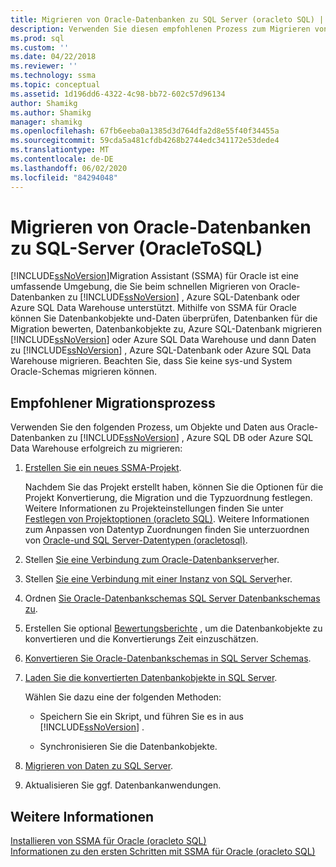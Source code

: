 ```yaml
---
title: Migrieren von Oracle-Datenbanken zu SQL Server (oracleto SQL) | Microsoft-Dokumentation
description: Verwenden Sie diesen empfohlenen Prozess zum Migrieren von Oracle-Datenbanken zu SQL Server oder Azure SQL-Datenbank mithilfe von SQL Server Migration Assistant (SSMA).
ms.prod: sql
ms.custom: ''
ms.date: 04/22/2018
ms.reviewer: ''
ms.technology: ssma
ms.topic: conceptual
ms.assetid: 1d196dd6-4322-4c98-bb72-602c57d96134
author: Shamikg
ms.author: Shamikg
manager: shamikg
ms.openlocfilehash: 67fb6eeba0a1385d3d764dfa2d8e55f40f34455a
ms.sourcegitcommit: 59cda5a481cfdb4268b2744edc341172e53dede4
ms.translationtype: MT
ms.contentlocale: de-DE
ms.lasthandoff: 06/02/2020
ms.locfileid: "84294048"
---
```

# <a name="migrating-oracle-databases-to-sql-server-oracletosql"></a>Migrieren von Oracle-Datenbanken zu SQL-Server (OracleToSQL)
[!INCLUDE[ssNoVersion](../../includes/ssnoversion-md.md)]Migration Assistant (SSMA) für Oracle ist eine umfassende Umgebung, die Sie beim schnellen Migrieren von Oracle-Datenbanken zu [!INCLUDE[ssNoVersion](../../includes/ssnoversion-md.md)] , Azure SQL-Datenbank oder Azure SQL Data Warehouse unterstützt. Mithilfe von SSMA für Oracle können Sie Datenbankobjekte und-Daten überprüfen, Datenbanken für die Migration bewerten, Datenbankobjekte zu, Azure SQL-Datenbank migrieren [!INCLUDE[ssNoVersion](../../includes/ssnoversion-md.md)] oder Azure SQL Data Warehouse und dann Daten zu [!INCLUDE[ssNoVersion](../../includes/ssnoversion-md.md)] , Azure SQL-Datenbank oder Azure SQL Data Warehouse migrieren. Beachten Sie, dass Sie keine sys-und System Oracle-Schemas migrieren können.
  
## <a name="recommended-migration-process"></a>Empfohlener Migrationsprozess  
Verwenden Sie den folgenden Prozess, um Objekte und Daten aus Oracle-Datenbanken zu [!INCLUDE[ssNoVersion](../../includes/ssnoversion-md.md)] , Azure SQL DB oder Azure SQL Data Warehouse erfolgreich zu migrieren:
  
1.  [Erstellen Sie ein neues SSMA-Projekt](working-with-ssma-projects-oracletosql.md).  
  
    Nachdem Sie das Projekt erstellt haben, können Sie die Optionen für die Projekt Konvertierung, die Migration und die Typzuordnung festlegen. Weitere Informationen zu Projekteinstellungen finden Sie unter [Festlegen von Projektoptionen &#40;oracleto SQL&#41;](../../ssma/oracle/setting-project-options-oracletosql.md). Weitere Informationen zum Anpassen von Datentyp Zuordnungen finden Sie unterzuordnen von [Oracle-und SQL Server-Datentypen &#40;oracletosql&#41;](../../ssma/oracle/mapping-oracle-and-sql-server-data-types-oracletosql.md).  
  
2.  Stellen [Sie eine Verbindung zum Oracle-Datenbankserver](connecting-to-oracle-database-oracletosql.md)her.  
  
3.  Stellen [Sie eine Verbindung mit einer Instanz von SQL Server](connecting-to-sql-server-oracletosql.md)her.  
  
4.  Ordnen [Sie Oracle-Datenbankschemas SQL Server Datenbankschemas zu](mapping-oracle-schemas-to-sql-server-schemas-oracletosql.md).  
  
5.  Erstellen Sie optional [Bewertungsberichte](assessing-oracle-schemas-for-conversion-oracletosql.md) , um die Datenbankobjekte zu konvertieren und die Konvertierungs Zeit einzuschätzen.  
  
6.  [Konvertieren Sie Oracle-Datenbankschemas in SQL Server Schemas](converting-oracle-schemas-oracletosql.md).  
  
7.  [Laden Sie die konvertierten Datenbankobjekte in SQL Server](loading-converted-database-objects-into-sql-server-oracletosql.md).  
  
    Wählen Sie dazu eine der folgenden Methoden:  
  
    -   Speichern Sie ein Skript, und führen Sie es in aus [!INCLUDE[ssNoVersion](../../includes/ssnoversion-md.md)] .  
  
    -   Synchronisieren Sie die Datenbankobjekte.  
  
8.  [Migrieren von Daten zu SQL Server](migrating-oracle-data-into-sql-server-oracletosql.md).  
  
9. Aktualisieren Sie ggf. Datenbankanwendungen.  
  
## <a name="see-also"></a>Weitere Informationen  
[Installieren von SSMA für Oracle &#40;oracleto SQL&#41;](../../ssma/oracle/installing-ssma-for-oracle-oracletosql.md)  
[Informationen zu den ersten Schritten mit SSMA für Oracle &#40;oracleto SQL&#41;](../../ssma/oracle/getting-started-with-ssma-for-oracle-oracletosql.md)  
  
